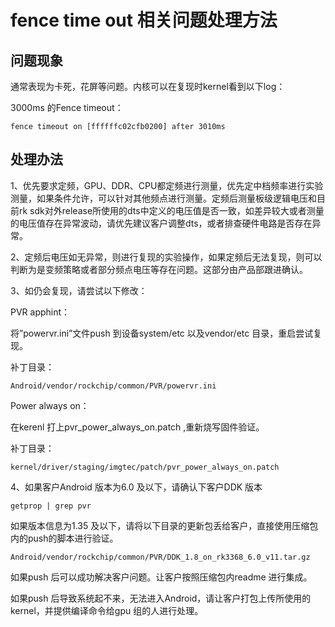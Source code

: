 # fence time out 相关问题处理方法

## 问题现象

通常表现为卡死，花屏等问题。内核可以在复现时kernel看到以下log：

3000ms 的Fence timeout：

```
fence timeout on [ffffffc02cfb0200] after 3010ms
```

## 处理办法

1、优先要求定频，GPU、DDR、CPU都定频进行测量，优先定中档频率进行实验测量，如果条件允许，可以针对其他频点进行测量。定频后测量板级逻辑电压和目前rk sdk对外release所使用的dts中定义的电压值是否一致，如差异较大或者测量的电压值存在异常波动，请优先建议客户调整dts，或者排查硬件电路是否存在异常。

2、定频后电压如无异常，则进行复现的实验操作，如果定频后无法复现，则可以判断为是变频策略或者部分频点电压等存在问题。这部分由产品部跟进确认。

3、如仍会复现，请尝试以下修改：

 PVR apphint：

   将”powervr.ini”文件push 到设备system/etc 以及vendor/etc 目录，重启尝试复现。

补丁目录：

```
Android/vendor/rockchip/common/PVR/powervr.ini
```

 Power always on：

   在kerenl 打上pvr_power_always_on.patch ,重新烧写固件验证。

补丁目录：

```
kernel/driver/staging/imgtec/patch/pvr_power_always_on.patch
```

4、如果客户Android 版本为6.0 及以下，请确认下客户DDK 版本

```
getprop | grep pvr
```

如果版本信息为1.35 及以下，请将以下目录的更新包丢给客户，直接使用压缩包内的push的脚本进行验证。

```
Android/vendor/rockchip/common/PVR/DDK_1.8_on_rk3368_6.0_v11.tar.gz
```

如果push 后可以成功解决客户问题。让客户按照压缩包内readme 进行集成。

如果push 后导致系统起不来，无法进入Android，请让客户打包上传所使用的kernel，并提供编译命令给gpu 组的人进行处理。

